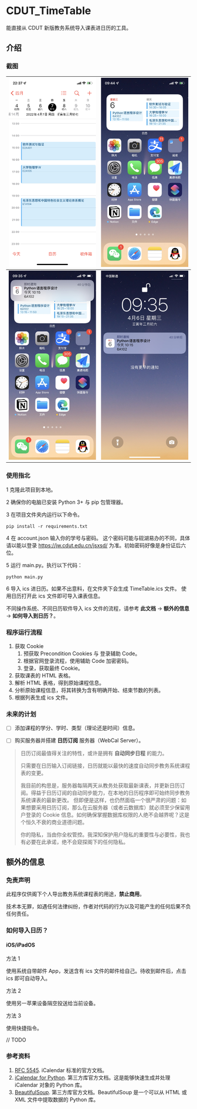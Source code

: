 # CDUT_TimeTable

能直接从 CDUT 新版教务系统导入课表进日历的工具。

## 介绍

### 截图




| ![97624051-112E-4DEE-A33D-67B175BF462B](images/97624051-112E-4DEE-A33D-67B175BF462B.png) | ![95BEEA46-FE38-4007-9C7D-FB8F58569EEB_1_102_o](images/95BEEA46-FE38-4007-9C7D-FB8F58569EEB_1_102_o.jpeg) |
| ------------------------------------------------------------ | ------------------------------------------------------------ |
| ![977BCF28-68F5-4C08-B2D1-1C6A23D9CD04_1_102_o](images/977BCF28-68F5-4C08-B2D1-1C6A23D9CD04_1_102_o.jpeg) | ![A233B11D-E506-47BC-8678-A3E04AA66459_1_102_o](images/A233B11D-E506-47BC-8678-A3E04AA66459_1_102_o.jpeg) |



### 使用指北
1  克隆此项目到本地。

2  确保你的电脑已安装 Python 3+ 与 pip 包管理器。

3  在项目文件夹内运行以下命令。
```Shell
pip install -r requirements.txt
```

4  在 account.json 输入你的学号与密码。
这个密码可能与砚湖易办的不同，具体请以能以登录 https://jw.cdut.edu.cn/jsxsd/ 为准。初始密码好像是身份证后六位。

5  运行 main.py。执行以下代码：
```Shell
python main.py
```

6  导入 ics 进日历。如果不出意料，在文件夹下会生成 TimeTable.ics 文件。
使用日历打开此 ics 文件即可导入课表信息。

不同操作系统、不同日历软件导入 ics 文件的流程，请参考 **此文档** -> **额外的信息** -> **如何导入到日历？**。



### 程序运行流程

1.   获取 Cookie
     1.   预获取 Precondition Cookies 与 登录辅助 Code。
     2.   根据官网登录流程，使用辅助 Code 加密密码。
     3.   登录，获取最终 Cookie。
2.   获取课表的 HTML 表格。
3.   解析 HTML 表格，得到原始课程信息。
4.   分析原始课程信息，将其转换为含有明确开始、结束节数的列表。
5.   根据列表生成 ics 文件。



### 未来的计划

-   [ ] 添加课程的学分、学时、类型（理论还是时间）信息。

- [ ] 购买服务器并搭建 **日历订阅** 服务器（WebCal Server）。
> 日历订阅最值得关注的特性，或许是拥有 **自动同步日程** 的能力。
>
> 只需要在日历输入订阅链接，日历就能以最快的速度自动同步教务系统课程表的变更。
>
> 我目前的构思是，服务器每隔两天从教务处获取最新课表，并更新日历订阅。得益于日历订阅的自动同步能力，在本地的日历程序即可始终同步教务系统课表的最新更改。
> 但即便是这样，也仍然面临一个很严肃的问题：如果想要采用日历订阅，那么在云服务器（或者云数据库）就必须至少保留用户登录的 Cookie 信息。如何确保掌握数据库权限的人绝不会越界呢？这是个恒久不衰的商业道德问题。
>
> 你的隐私，当由你全权管控。我深知保护用户隐私的重要性与必要性，我也有必要在此承诺，绝不会窥探阁下的任何隐私。



## 额外的信息

### 免责声明

此程序仅供阁下个人导出教务系统课程表的用途，**禁止商用**。

技术本无罪，如遇任何法律纠纷，作者对代码的行为以及可能产生的任何后果不负任何责任。



### 如何导入日历？

#### iOS/iPadOS

方法 1

使用系统自带邮件 App，发送含有 ics 文件的邮件给自己。待收到邮件后，点击 ics 即可自动导入。



方法 2

使用另一苹果设备隔空投送给当前设备。



方法 3

使用快捷指令。

// TODO



### 参考资料

1.   [RFC 5545](https://datatracker.ietf.org/doc/html/rfc5545). iCalendar 标准的官方文档。
2.   [iCalendar for Python](https://icalendar.readthedocs.io/en/latest/). 第三方库官方文档。这是能够快速生成并处理 iCalendar 对象的 Python 库。
3.   [BeautifulSoup](https://beautifulsoup.readthedocs.io/zh_CN/). 第三方库官方文档。BeautifulSoup 是一个可以从 HTML 或 XML 文件中提取数据的 Python 库。
